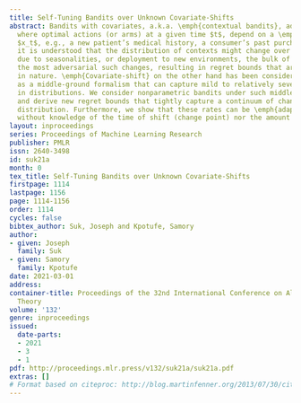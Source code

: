 ```yaml
---
title: Self-Tuning Bandits over Unknown Covariate-Shifts
abstract: Bandits with covariates, a.k.a. \emph{contextual bandits}, address situations
  where optimal actions (or arms) at a given time $t$, depend on a \emph{context}
  $x_t$, e.g., a new patient’s medical history, a consumer’s past purchases. While
  it is understood that the distribution of contexts might change over time, e.g.,
  due to seasonalities, or deployment to new environments, the bulk of studies concern
  the most adversarial such changes, resulting in regret bounds that are often worst-case
  in nature. \emph{Covariate-shift} on the other hand has been considered in classification
  as a middle-ground formalism that can capture mild to relatively severe changes
  in distributions. We consider nonparametric bandits under such middle-ground scenarios,
  and derive new regret bounds that tightly capture a continuum of changes in context
  distribution. Furthermore, we show that these rates can be \emph{adaptively} attained
  without knowledge of the time of shift (change point) nor the amount of shift.
layout: inproceedings
series: Proceedings of Machine Learning Research
publisher: PMLR
issn: 2640-3498
id: suk21a
month: 0
tex_title: Self-Tuning Bandits over Unknown Covariate-Shifts
firstpage: 1114
lastpage: 1156
page: 1114-1156
order: 1114
cycles: false
bibtex_author: Suk, Joseph and Kpotufe, Samory
author:
- given: Joseph
  family: Suk
- given: Samory
  family: Kpotufe
date: 2021-03-01
address: 
container-title: Proceedings of the 32nd International Conference on Algorithmic Learning
  Theory
volume: '132'
genre: inproceedings
issued:
  date-parts:
  - 2021
  - 3
  - 1
pdf: http://proceedings.mlr.press/v132/suk21a/suk21a.pdf
extras: []
# Format based on citeproc: http://blog.martinfenner.org/2013/07/30/citeproc-yaml-for-bibliographies/
---
```

